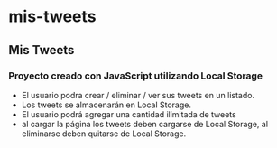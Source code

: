 # mis-tweets
## Mis Tweets
### Proyecto creado con JavaScript utilizando Local Storage
- El usuario podra crear / eliminar / ver sus tweets en un listado.
- Los tweets se almacenarán en Local Storage.
- El usuario podrá agregar una cantidad ilimitada de tweets
- al cargar la página los tweets deben cargarse de Local Storage, al eliminarse deben quitarse de Local Storage.

